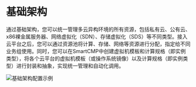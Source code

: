 # 基础架构

通过基础架构，您可以统一管理多云异构环境的所有资源，包括私有云、公有云、x86裸金属服务器、网络虚拟化（SDN）、存储虚拟化（SDS）等不同类型。接入云平台之后，您可以通过资源池将计算、存储、网络等资源进行分配，指定给不同业务组使用。同时，您可以在SmartCMP中创建虚拟机模板和计算规格（即实例类型），将各个云平台的虚拟机模板（或操作系统镜像）以及计算规格（即实例类型）进行封装和抽象，实现统一管理和自动化调用。

![基础架构配置示例](https://cloudchef.github.io/doc/picture/foundationConcepts/Pic04-基础架构配置.png)


